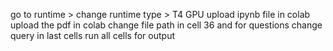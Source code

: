 go to runtime > change runtime type > T4 GPU
upload ipynb file in colab
upload the pdf in colab
change file path in cell 36
and for questions change query in last cells
run all cells for output
